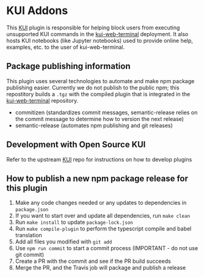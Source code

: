 # KUI Addons

This [KUI](https://github.com/kubernetes-sigs/kui) plugin is responsible for helping block users from executing unsupported KUI commands in the [kui-web-terminal](https://github.com/stolostron/kui-web-terminal) deployment.  It also hosts KUI notebooks (like Jupyter notebooks) used to provide online help, examples, etc. to the user of kui-web-terminal.

## Package publishing information
This plugin uses several technologies to automate and make npm package publishing easier.  Currently we do not publish to the public npm; this repostitory builds a `.tgz` with the compiled plugin that is integrated in the [kui-web-terminal](https://github.com/stolostron/kui-web-terminal) repository.

- commitizen (standardizes commit messages, semantic-release relies on the commit message to determine how to version the next release)
- semantic-release (automates npm publishing and git releases)

## Development with Open Source KUI
Refer to the upstream [KUI](https://github.com/kubernetes-sigs/kui) repo for instructions on how to develop plugins

## How to publish a new npm package release for this plugin
1. Make any code changes needed or any updates to dependencies in `package.json`
2. If you want to start over and update all dependencies, run `make clean`
3. Run `make install` to update `package-lock.json`
4. Run `make compile-plugin` to perform the typescript compile and babel translation
5. Add all files you modified with `git add`
6. Use `npm run commit` to start a commit process (IMPORTANT - do not use git commit)
7. Create a PR with the commit and see if the PR build succeeds
8. Merge the PR, and the Travis job will package and publish a release
